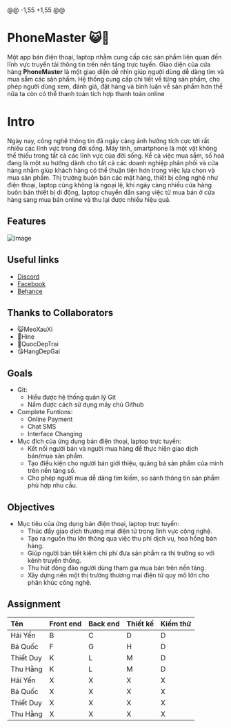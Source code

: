 @@ -1,55 +1,55 @@
# PhoneMaster 😺📱
Một app bán điện thoại, laptop nhằm cung cấp các sản phẩm liên quan đến lĩnh vực truyền tải thông tin trên nền tảng trực tuyến. Giao diện của cửa hàng **PhoneMaster** là một giao diện dễ nhìn giúp người dùng dễ dàng tìm và mua sắm các sản phẩm. Hệ thống cung cấp chi tiết về từng sản phẩm, cho phép người dùng xem, đánh giá, đặt hàng và bình luận về sản phẩm hơn thế nữa ta còn có thể thanh toán tích hợp thanh toán online
# Intro
Ngày nay, công nghệ thông tin đã ngày càng ảnh hưởng tích cực tới rất nhiều các lĩnh vực trong đời sống. Máy tính, smartphone là một vật không thể thiếu trong tất cả các lĩnh vực của đời sống. Kể cả việc mua sắm, số hoá đang là một xu hướng dành cho tất cả các doanh nghiệp phân phối và cửa hàng nhằm giúp khách hàng có thể thuận tiện hơn trong việc lựa chọn và mua sản phẩm. Thị trường buôn bán các mặt hàng, thiết bị công nghệ như điện thoại, laptop cũng không là ngoại lệ, khi ngày càng nhiều cửa hàng buôn bán thiết bị di động, laptop chuyển dần sang việc từ mua bán ở cửa hàng sang mua bán online và thu lại được nhiều hiệu quả.
## Features
![image](https://github.com/24meomeo/YQHP_APP/assets/145195902/d94215da-34b1-4373-ae13-f3ede0547ff8)
## Useful links
- [Discord](https://discord.gg/eX5QGyre)
- [Facebook](https://www.facebook.com/hyen2408)
- [Behance](https://www.behance.net/gallery/177609577/TKGD_Nhom3a)
## Thanks to Collaborators
- 😺MeoXauXi
- 🦥Hine
- 🤡QuocDepTrai
- 😘HangDepGai
## Goals
- Git:
  - Hiểu được hệ thống quản lý Git
  - Nắm được cách sử dụng máy chủ Github
- Complete Funtions:
	- Online Payment
	- Chat SMS
	- Interface Changing
- Mục đích của ứng dụng bán điện thoại, laptop trực tuyến:
	-   Kết nối người bán và người mua hàng để thực hiện giao dịch bán/mua sản phẩm.   
	-   Tạo điều kiện cho người bán giới thiệu, quảng bá sản phẩm của mình trên nền tảng số.    
	-   Cho phép người mua dễ dàng tìm kiếm, so sánh thông tin sản phẩm phù hợp nhu cầu.
## Objectives
- Mục tiêu của ứng dụng bán điện thoại, laptop trực tuyến:
	-	Thúc đẩy giao dịch thương mại điện tử trong lĩnh vực công nghệ.
   -   Tạo ra nguồn thu lớn thông qua việc thu phí dịch vụ, hoa hồng bán hàng.
   -   Giúp người bán tiết kiệm chi phí đưa sản phẩm ra thị trường so với kênh truyền thống.
    -   Thu hút đông đảo người dùng tham gia mua bán trên nền tảng.
    -   Xây dựng nên một thị trường thương mại điện tử quy mô lớn cho phân khúc công nghệ.
## Assignment

| Tên | Front end | Back end | Thiết kế | Kiểm thử |
| :--- | :--- | :--- | :--- | :--- |
| Hải Yến | B | C | D | D |
| Bá Quốc | F | G | H | D |
| Thiết Duy | K | L | M | D |
| Thu Hằng | K | L | M | D |
| Hải Yến | X | X | X | X |
| Bá Quốc | X | X | X | X |
| Thiết Duy | X | X | X | X |
| Thu Hằng | X | X | X | X |
